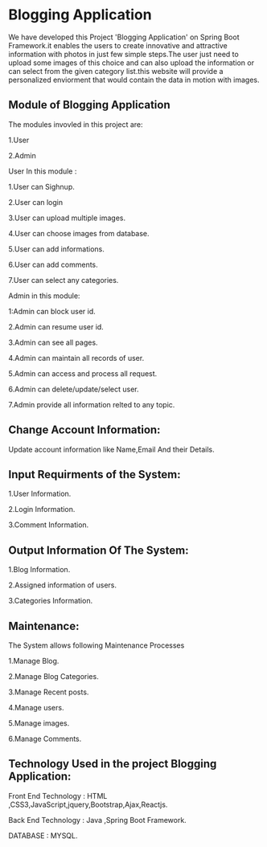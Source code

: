 

# Blogging  Application

We have developed this Project 'Blogging Application'  on Spring Boot Framework.it enables the users to create innovative and attractive information with photos in just few simple steps.The user just need to upload some images of this choice and can also upload the information or can select  from the given category list.this website  will provide a personalized enviorment that would contain the data in motion with images.


## Module of Blogging Application
The modules invovled in this project are:

1.User

2.Admin

User In this module :

1.User can Sighnup.

2.User can login

3.User can upload multiple images.

4.User can choose images from database.

5.User can add informations.

6.User can add comments.

7.User can select any categories.

Admin in this module:

1:Admin can block user id.

2.Admin can resume user id.

3.Admin can see all pages.

4.Admin can maintain all records of user.

5.Admin can access and process all request.

6.Admin can delete/update/select user.

7.Admin provide all information relted to  any topic.


## Change Account Information:

Update account information like  Name,Email And their Details.

## Input Requirments of the System:

1.User Information.

2.Login Information.

3.Comment Information.

## Output Information Of The System:
1.Blog Information.

2.Assigned information of users.

3.Categories Information.


## Maintenance:

The System allows following Maintenance Processes

1.Manage Blog.

2.Manage Blog Categories.

3.Manage Recent posts.

4.Manage users.

5.Manage images.

6.Manage Comments.

## Technology Used in the project Blogging Application:

Front End Technology : HTML ,CSS3,JavaScript,jquery,Bootstrap,Ajax,Reactjs. 

Back End Technology : Java ,Spring Boot Framework.

DATABASE : MYSQL.
